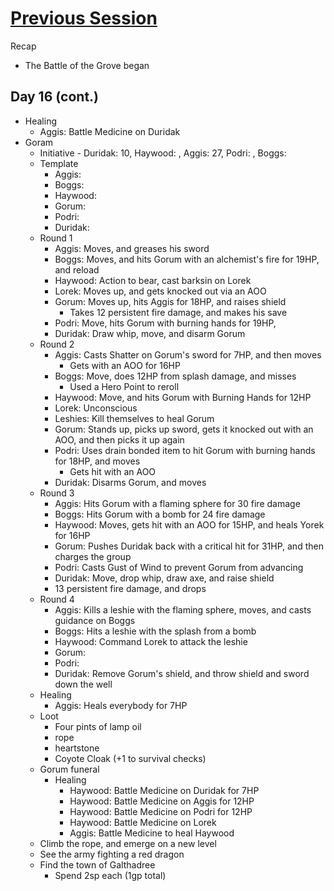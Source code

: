 # [Previous Session](2020-05-27.md)

Recap

- The Battle of the Grove began

## Day 16 (cont.)

- Healing
  - Aggis: Battle Medicine on Duridak
- Goram
  - Initiative - Duridak: 10, Haywood: , Aggis: 27, Podri: , Boggs:
  - Template
    - Aggis:
    - Boggs:
    - Haywood:
    - Gorum:
    - Podri:
    - Duridak:
  - Round 1
    - Aggis: Moves, and greases his sword
    - Boggs: Moves, and hits Gorum with an alchemist's fire for 19HP, and reload
    - Haywood: Action to bear, cast barksin on Lorek
    - Lorek: Moves up, and gets knocked out via an AOO
    - Gorum: Moves up, hits Aggis for 18HP, and raises shield
      - Takes 12 persistent fire damage, and makes his save
    - Podri: Move, hits Gorum with burning hands for 19HP,
    - Duridak: Draw whip, move, and disarm Gorum
  - Round 2
    - Aggis: Casts Shatter on Gorum's sword for 7HP, and then moves
      - Gets with an AOO for 16HP
    - Boggs: Move, does 12HP from splash damage, and misses
      - Used a Hero Point to reroll
    - Haywood: Move, and hits Gorum with Burning Hands for 12HP
    - Lorek: Unconscious
    - Leshies: Kill themselves to heal Gorum
    - Gorum: Stands up, picks up sword, gets it knocked out with an AOO, and then picks it up again
    - Podri: Uses drain bonded item to hit Gorum with burning hands for 18HP, and moves
      - Gets hit with an AOO
    - Duridak: Disarms Gorum, and moves
  - Round 3
    - Aggis: Hits Gorum with a flaming sphere for 30 fire damage
    - Boggs: Hits Gorum with a bomb for 24 fire damage
    - Haywood: Moves, gets hit with an AOO for 15HP, and heals Yorek for 16HP
    - Gorum: Pushes Duridak back with a critical hit for 31HP, and then charges the group
    - Podri: Casts Gust of Wind to prevent Gorum from advancing
    - Duridak: Move, drop whip, draw axe, and raise shield
    - 13 persistent fire damage, and drops
  - Round 4
    - Aggis: Kills a leshie with the flaming sphere, moves, and casts guidance on Boggs
    - Boggs: Hits a leshie with the splash from a bomb
    - Haywood: Command Lorek to attack the leshie
    - Gorum:
    - Podri:
    - Duridak: Remove Gorum's shield, and throw shield and sword down the well
  - Healing
    - Aggis: Heals everybody for 7HP
  - Loot
    - Four pints of lamp oil
    - rope
    - heartstone
    - Coyote Cloak (+1 to survival checks)
  - Gorum funeral
    - Healing
      - Haywood: Battle Medicine on Duridak for 7HP
      - Haywood: Battle Medicine on Aggis for 12HP
      - Haywood: Battle Medicine on Podri for 12HP
      - Haywood: Battle Medicine on Lorek
      - Aggis: Battle Medicine to heal Haywood
  - Climb the rope, and emerge on a new level
  - See the army fighting a red dragon
  - Find the town of Galthadree
    - Spend 2sp each (1gp total)

